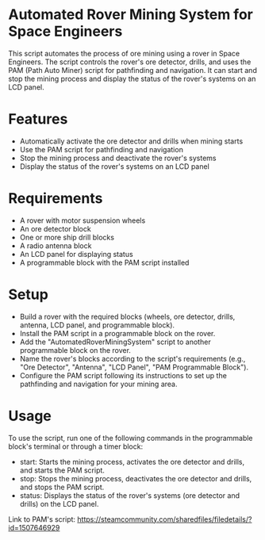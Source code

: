 # Automated Rover Mining System for Space Engineers
This script automates the process of ore mining using a rover in Space Engineers. The script controls the rover's ore detector, drills, and uses the PAM (Path Auto Miner) script for pathfinding and navigation. It can start and stop the mining process and display the status of the rover's systems on an LCD panel.

# Features
- Automatically activate the ore detector and drills when mining starts
- Use the PAM script for pathfinding and navigation
- Stop the mining process and deactivate the rover's systems
- Display the status of the rover's systems on an LCD panel
# Requirements
- A rover with motor suspension wheels
- An ore detector block
- One or more ship drill blocks
- A radio antenna block
- An LCD panel for displaying status
- A programmable block with the PAM script installed
# Setup
- Build a rover with the required blocks (wheels, ore detector, drills, antenna, LCD panel, and programmable block).
- Install the PAM script in a programmable block on the rover.
- Add the "AutomatedRoverMiningSystem" script to another programmable block on the rover.
- Name the rover's blocks according to the script's requirements (e.g., "Ore Detector", "Antenna", "LCD Panel", "PAM Programmable Block").
- Configure the PAM script following its instructions to set up the pathfinding and navigation for your mining area.
# Usage
To use the script, run one of the following commands in the programmable block's terminal or through a timer block:
- start: Starts the mining process, activates the ore detector and drills, and starts the PAM script.
- stop: Stops the mining process, deactivates the ore detector and drills, and stops the PAM script.
- status: Displays the status of the rover's systems (ore detector and drills) on the LCD panel.

Link to PAM's script: https://steamcommunity.com/sharedfiles/filedetails/?id=1507646929
